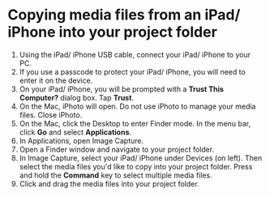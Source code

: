 # Copying media files from an iPad/ iPhone into your project folder

1. Using the iPad/ iPhone USB cable, connect your iPad/ iPhone to your PC.
2. If you use a passcode to protect your iPad/ iPhone, you will need to enter it on the device.
3. On your iPad/ iPhone, you will be prompted with a **Trust This Computer?** dialog box. Tap **Trust**.
4. On the Mac, iPhoto will open. Do not use iPhoto to manage your media files. Close iPhoto.
5. On the Mac, click the Desktop to enter Finder mode. In the menu bar, click **Go** and select **Applications**.
6. In Applications, open Image Capture.
7. Open a Finder window and navigate to your project folder.
8. In Image Capture, select your iPad/ iPhone under Devices \(on left\). Then select the media files you'd like to copy into your project folder. Press and hold the **Command** key to select multiple media files.
9. Click and drag the media files into your project folder.




